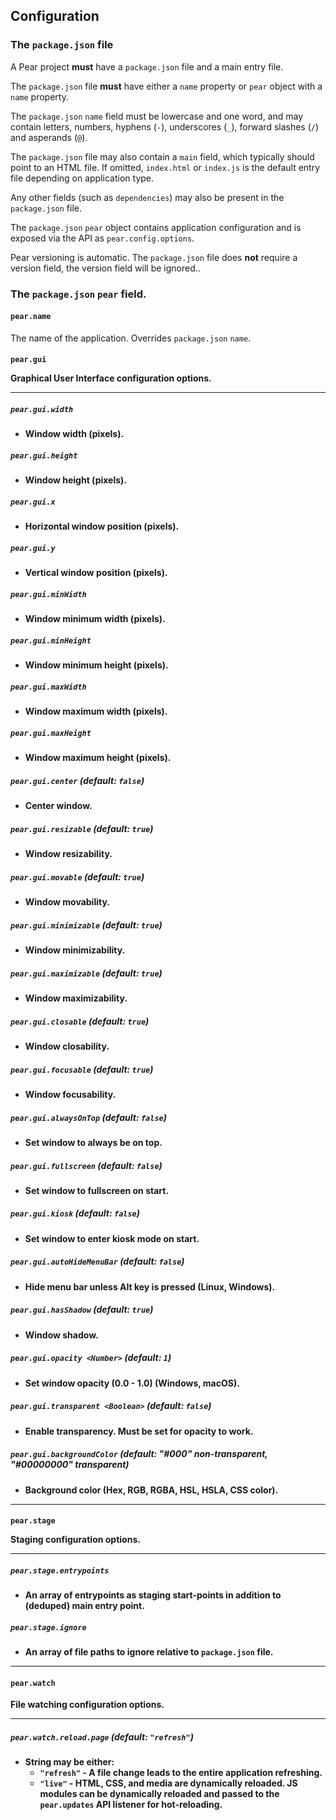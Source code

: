 ## Configuration

### The `package.json` file

A Pear project **must** have a `package.json` file and a main entry file.

The `package.json` file **must** have either a `name` property or `pear` object with a `name` property.

The `package.json` `name` field must be lowercase and one word, and may contain letters, numbers, hyphens (`-`), underscores (`_`), forward slashes (`/`) and asperands (`@`).

The `package.json` file may also contain a `main` field, which typically should point to an HTML file. If omitted, `index.html` or `index.js` is the default entry file depending on application type.

Any other fields (such as `dependencies`) may also be present in the `package.json` file.

The `package.json` `pear` object contains application configuration and is exposed via the API as `pear.config.options`.

Pear versioning is automatic. The `package.json` file does **not** require a version field, the version field will be ignored..

### The `package.json` `pear` field.

#### `pear.name` <String>

The name of the application. Overrides `package.json` `name`.

#### `pear.gui` <Object>

**Graphical User Interface configuration options.**

---

##### `pear.gui.width` <Number>
- Window width (pixels).

##### `pear.gui.height` <Number>
- Window height (pixels).

##### `pear.gui.x` <Number>
- Horizontal window position (pixels).

##### `pear.gui.y` <Number>
- Vertical window position (pixels).

##### `pear.gui.minWidth` <Number>
- Window minimum width (pixels).

##### `pear.gui.minHeight` <Number>
- Window minimum height (pixels).

##### `pear.gui.maxWidth` <Number>
- Window maximum width (pixels).

##### `pear.gui.maxHeight` <Number>
- Window maximum height (pixels).

##### `pear.gui.center` <Boolean> (default: `false`)
- Center window.

##### `pear.gui.resizable` <Boolean> (default: `true`)
- Window resizability.

##### `pear.gui.movable` <Boolean> (default: `true`)
- Window movability.

##### `pear.gui.minimizable` <Boolean> (default: `true`)
- Window minimizability.

##### `pear.gui.maximizable` <Boolean> (default: `true`)
- Window maximizability.

##### `pear.gui.closable` <Boolean> (default: `true`)
- Window closability.

##### `pear.gui.focusable` <Boolean> (default: `true`)
- Window focusability.

##### `pear.gui.alwaysOnTop` <Boolean> (default: `false`)
- Set window to always be on top.

##### `pear.gui.fullscreen` <Boolean> (default: `false`)
- Set window to fullscreen on start.

##### `pear.gui.kiosk` <Boolean> (default: `false`)
- Set window to enter kiosk mode on start.

##### `pear.gui.autoHideMenuBar` <Boolean> (default: `false`)
- Hide menu bar unless Alt key is pressed (Linux, Windows).

##### `pear.gui.hasShadow` <Boolean> (default: `true`)
- Window shadow.

##### `pear.gui.opacity <Number>` (default: `1`)
- Set window opacity (0.0 - 1.0) (Windows, macOS).

##### `pear.gui.transparent <Boolean>` (default: `false`)
- Enable transparency. Must be set for opacity to work.

##### `pear.gui.backgroundColor` <String> (default: "#000" non-transparent, "#00000000" transparent)
- Background color (Hex, RGB, RGBA, HSL, HSLA, CSS color).

---

#### `pear.stage` <Object>

**Staging configuration options.**

---

##### `pear.stage.entrypoints` <Array>
- An array of entrypoints as staging start-points in addition to (deduped) main entry point.

##### `pear.stage.ignore` <Array>
- An array of file paths to ignore relative to `package.json` file.

---

#### `pear.watch`

**File watching configuration options.**

---

##### `pear.watch.reload.page` <String> (default: `"refresh"`)
- String may be either:
  * `"refresh"` - A file change leads to the entire application refreshing.
  * `"live"` - HTML, CSS, and media are dynamically reloaded. JS modules can be dynamically reloaded and passed to the `pear.updates` API listener for hot-reloading.